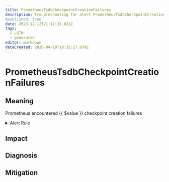 ```yaml
---
title: PrometheusTsdbCheckpointCreationFailures
description: Troubleshooting for alert PrometheusTsdbCheckpointCreationFailures
#published: true
date: 2023-12-12T21:12:32.022Z
tags: 
  - LGTM
  - generated
editor: markdown
dateCreated: 2020-04-10T18:32:27.079Z
---
```


# PrometheusTsdbCheckpointCreationFailures

## Meaning
[//]: # "Short paragraph that explains what the alert means"
Prometheus encountered {{ $value }} checkpoint creation failures

<details>
  <summary>Alert Rule</summary>

{{% rule "prometheus-self-monitoring/prometheus-self-monitoring-internal.yml" "PrometheusTsdbCheckpointCreationFailures" %}}

{{% comment %}}

```yaml
alert: PrometheusTsdbCheckpointCreationFailures
expr: increase(prometheus_tsdb_checkpoint_creations_failed_total[1m]) > 0
for: 0m
labels:
    severity: critical
annotations:
    summary: Prometheus TSDB checkpoint creation failures (instance {{ $labels.instance }})
    description: |-
        Prometheus encountered {{ $value }} checkpoint creation failures
          VALUE = {{ $value }}
          LABELS = {{ $labels }}
    runbook: https://github.com/srerun/prometheus-alerts/blob/main/content/runbooks/prometheus-self-monitoring-internal/PrometheusTsdbCheckpointCreationFailures.md

```

{{% /comment %}}

</details>


## Impact
[//]: # "What could / will happen if the alert is not addressed"



## Diagnosis
[//]: # "Steps to take to identify the cause of the problem"



## Mitigation
[//]: # "The steps necessary to resolve the alert"
